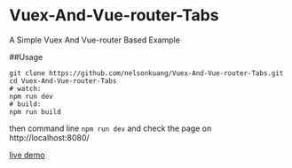 # Vuex-And-Vue-router-Tabs
A Simple Vuex And Vue-router Based Example   

##Usage
```
git clone https://github.com/nelsonkuang/Vuex-And-Vue-router-Tabs.git
cd Vuex-And-Vue-router-Tabs
# watch:
npm run dev
# build:
npm run build
```

then command line `npm run dev` and check the page on http://localhost:8080/ 


[live demo](http://sandbox.runjs.cn/show/853qy1rr)
